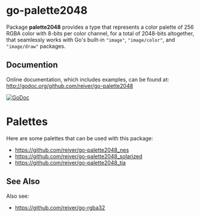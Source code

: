 # go-palette2048

Package **palette2048** provides a type that represents a color palette of 256 RGBA color with 8-bits per color channel,
for a total of 2048-bits altogether,
that seamlessly works with Go's built-in `"image"`, `"image/color"`, and `"image/draw"` packages.

## Documention

Online documentation, which includes examples, can be found at: http://godoc.org/github.com/reiver/go-palette2048

[![GoDoc](https://godoc.org/github.com/reiver/go-palette2048?status.svg)](https://godoc.org/github.com/reiver/go-palette2048)

# Palettes

Here are some palettes that can be used with this package:

* https://github.com/reiver/go-palette2048_nes
* https://github.com/reiver/go-palette2048_solarized
* https://github.com/reiver/go-palette2048_tia

## See Also
Also see:

* https://github.com/reiver/go-rgba32
